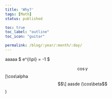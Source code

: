 ```yaml
---
title: 'Why?'
tags: [Math]
status: published

toc: true
toc_label: "outline"
toc_icon: "guitar"

permalink: /blog/:year/:month/:day/
---
```


aaaaa  $ e^{i\pi} = -1 $

$$\cos\gamma$$
\[\cos\alpha$$\]
aasde (\cos\beta$$\)
